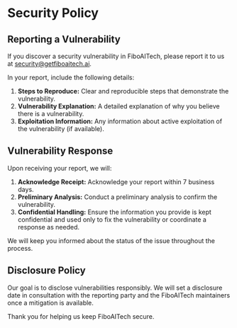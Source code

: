 # Security Policy

## Reporting a Vulnerability

If you discover a security vulnerability in FiboAITech, please report it to us at [security@getfiboaitech.ai](mailto:security@getfiboaitech.ai).

In your report, include the following details:

1. **Steps to Reproduce:** Clear and reproducible steps that demonstrate the vulnerability.
2. **Vulnerability Explanation:** A detailed explanation of why you believe there is a vulnerability.
3. **Exploitation Information:** Any information about active exploitation of the vulnerability (if available).

## Vulnerability Response

Upon receiving your report, we will:

1. **Acknowledge Receipt:** Acknowledge your report within 7 business days.
2. **Preliminary Analysis:** Conduct a preliminary analysis to confirm the vulnerability.
3. **Confidential Handling:** Ensure the information you provide is kept confidential and used only to fix the vulnerability or coordinate a response as needed.

We will keep you informed about the status of the issue throughout the process.

## Disclosure Policy

Our goal is to disclose vulnerabilities responsibly. We will set a disclosure date in consultation with the reporting party and the FiboAITech maintainers once a mitigation is available.

Thank you for helping us keep FiboAITech secure.
